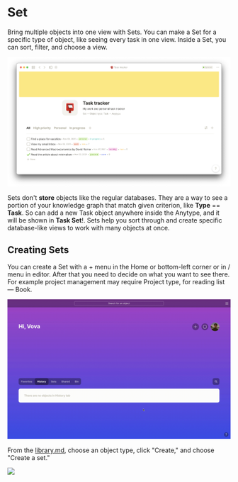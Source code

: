 # Set

Bring multiple objects into one view with Sets. You can make a Set for a specific type of object, like seeing every task in one view. Inside a Set, you can sort, filter, and choose a view.

![All Tasks in one place](<../.gitbook/assets/Screenshot 2021-11-11 at 12.15.55.png>)

Sets don't **store** objects like the regular databases. They are a way to see a portion of your knowledge graph that match given criterion, like **Type** == **Task**. So can add a new Task object anywhere inside the Anytype, and it will be shown in **Task Set**!. Sets help you sort through and create specific database-like views to work with many objects at once.

## **Creating Sets**

You can create a Set with a + menu in the Home or bottom-left corner or in / menu in editor. After that you need to decide on what you want to see there. For example project management may require Project type, for reading list — Book.

![](<../.gitbook/assets/test (3).gif>)

From the [library.md](../essentials/library.md "mention"), choose an object type, click "Create," and choose "Create a set."

![](https://t2535380.p.clickup-attachments.com/t2535380/4def3cb7-d672-4d11-b2a1-2c75e693a468/CleanShot%202021-09-09%20at%2018.06.11.gif)
